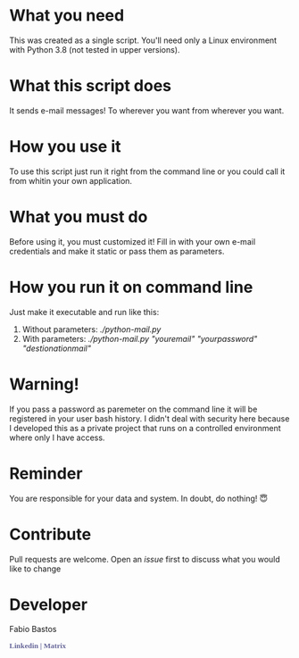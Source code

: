 
# What you need

This was created as a single script. You'll need only a Linux environment with Python 3.8 (not tested in upper versions).

# What this script does

It sends e-mail messages! To wherever you want from wherever you want.

# How you use it

To use this script just run it right from the command line or you could call it from whitin your own application.

# What you must do

Before using it, you must customized it! Fill in with your own e-mail credentials and make it static or pass them as parameters.

# How you run it on command line

Just make it executable and run like this:

1) Without parameters: <i> ./python-mail.py </i>
2) With parameters: <i> ./python-mail.py "youremail" "yourpassword" "destionationmail" </i>

# Warning!

If you pass a password as paremeter on the command line it will be registered in your user bash history. I didn't deal with security here because I developed this as a private project that runs on a controlled environment where only I have access.

# Reminder

You are responsible for your data and system. In doubt, do nothing! 😇

# Contribute

Pull requests are welcome. Open an <i>issue</i> first to discuss what you would like to change

# Developer

Fabio Bastos

<p><span style="font-size: 10pt; color: #666699;"><strong><span style="text-decoration: none; font-family: times new roman, times, serif;"><a style="color: #666699; text-decoration: none;" title="F&aacute;bio Bastos at Linkedin" href="https://linkedin.com/in/facb69" target="_blank" rel="noopener noreferrer">Linkedin</a> | <span style="color: #666699;"><a style="color: #666699; text-decoration: none;" title="FACB69 Matrix Room" href="https://matrix.to/#/#facb69:chat.facb69.tec.br" target="_blank" rel="noopener noreferrer">Matrix </a>
